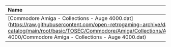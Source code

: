 |Name|Size|
|:---|---:|
|[Commodore Amiga - Collections - Auge 4000.dat](https://raw.githubusercontent.com/open-retrogaming-archive/dat-catalog/main/root/basic/TOSEC/Commodore/Amiga/Collections/Auge 4000/Commodore Amiga - Collections - Auge 4000.dat)|30754|

